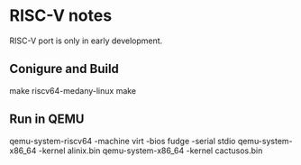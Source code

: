 # RISC-V notes

RISC-V port is only in early development.

## Conigure and Build

make riscv64-medany-linux
make

## Run in QEMU

qemu-system-riscv64 -machine virt -bios fudge -serial stdio
qemu-system-x86_64 -kernel alinix.bin
qemu-system-x86_64 -kernel cactusos.bin
